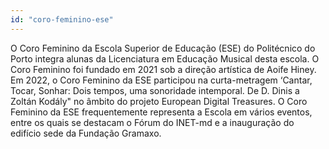 ```yaml
---
id: "coro-feminino-ese"
---
```


O Coro Feminino da Escola Superior de Educação (ESE) do Politécnico do Porto integra alunas da Licenciatura em Educação Musical desta escola. O Coro Feminino foi fundado em 2021 sob a direção artística de Aoife Hiney. 
Em 2022, o Coro Feminino da ESE participou na curta-metragem ‘Cantar, Tocar, Sonhar: Dois tempos, uma sonoridade intemporal. De D. Dinis a Zoltán Kodály" no âmbito do projeto European Digital Treasures. 
O Coro Feminino da ESE frequentemente representa a Escola em vários eventos, entre os quais se destacam o Fórum do INET-md e a inauguração do edifício sede da Fundação Gramaxo. 
